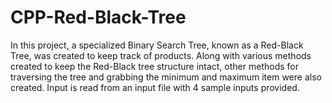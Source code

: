 # CPP-Red-Black-Tree
In this project, a specialized Binary Search Tree, known as a Red-Black Tree, was created to keep track of products. Along with various methods created to keep the Red-Black tree structure intact, other methods for traversing the tree and grabbing the minimum and maximum item were also created. Input is read from an input file with 4 sample inputs provided.
